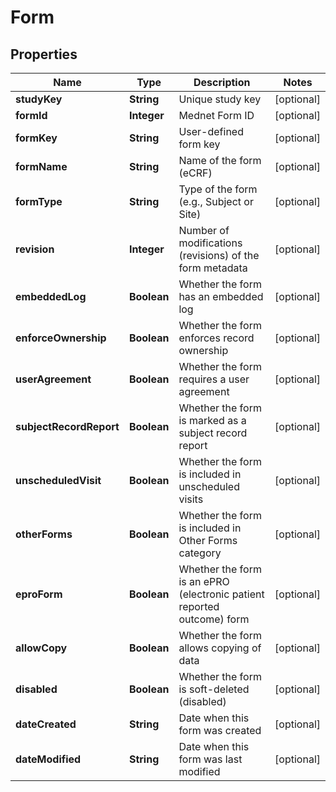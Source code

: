 

# Form

## Properties

Name | Type | Description | Notes
------------ | ------------- | ------------- | -------------
**studyKey** | **String** | Unique study key |  [optional]
**formId** | **Integer** | Mednet Form ID |  [optional]
**formKey** | **String** | User-defined form key |  [optional]
**formName** | **String** | Name of the form (eCRF) |  [optional]
**formType** | **String** | Type of the form (e.g., Subject or Site) |  [optional]
**revision** | **Integer** | Number of modifications (revisions) of the form metadata |  [optional]
**embeddedLog** | **Boolean** | Whether the form has an embedded log |  [optional]
**enforceOwnership** | **Boolean** | Whether the form enforces record ownership |  [optional]
**userAgreement** | **Boolean** | Whether the form requires a user agreement |  [optional]
**subjectRecordReport** | **Boolean** | Whether the form is marked as a subject record report |  [optional]
**unscheduledVisit** | **Boolean** | Whether the form is included in unscheduled visits |  [optional]
**otherForms** | **Boolean** | Whether the form is included in Other Forms category |  [optional]
**eproForm** | **Boolean** | Whether the form is an ePRO (electronic patient reported outcome) form |  [optional]
**allowCopy** | **Boolean** | Whether the form allows copying of data |  [optional]
**disabled** | **Boolean** | Whether the form is soft-deleted (disabled) |  [optional]
**dateCreated** | **String** | Date when this form was created |  [optional]
**dateModified** | **String** | Date when this form was last modified |  [optional]




